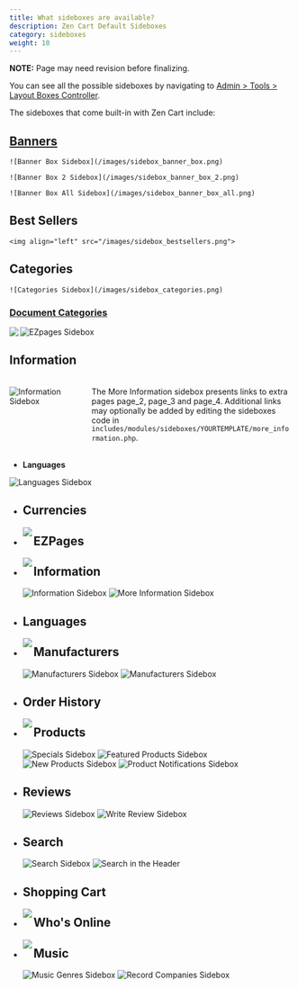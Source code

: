 ```yaml
---
title: What sideboxes are available? 
description: Zen Cart Default Sideboxes
category: sideboxes
weight: 10
---
```


 
**NOTE:** Page may need revision before finalizing.

You can see all the possible sideboxes by navigating to [Admin > Tools > Layout Boxes Controller](/user/admin_pages/tools/layout_boxes_controller/). 

The sideboxes that come built-in with Zen Cart include:

## [Banners](user/admin/banner_ads/)

    ![Banner Box Sidebox](/images/sidebox_banner_box.png) 
    
    ![Banner Box 2 Sidebox](/images/sidebox_banner_box_2.png) 
    
    ![Banner Box All Sidebox](/images/sidebox_banner_box_all.png)

## Best Sellers

	<img align="left" src="/images/sidebox_bestsellers.png">

## Categories

    ![Categories Sidebox](/images/sidebox_categories.png) 
	
### [Document Categories](user/sideboxes/sidebox_misc/#how-do-i-show-my-documents-in-their-own-sidebox)			
<img align="left" src="images/sidebox_documents_categories.png">

![EZpages Sidebox](/images/sidebox_ezpages.png)

## Information

<br>
<div style="display:block;">
   <div style="float: left; width:25%">
      <img alt="Information Sidebox" src="/images/sidebox_more_information.png" />
   </div>
   <div style="float: left; margin-left: 20px; width: 70%">
      The More Information sidebox presents links to extra pages page_2, page_3 and page_4.  Additional links may optionally be added by editing the sideboxes code in <code>includes/modules/sideboxes/YOURTEMPLATE/more_information.php</code>. 
   </div>
</div>
<br clear="all">
<br>

<!-- Information sidebox image missing --> 

* **Languages**

![Languages Sidebox](/images/sidebox_languages.png)

* ## Currencies
    
	<img align="left" src="images/sidebox_currencies.png">

* ## EZPages

	<img align="left" src="images/sidebox_ezpages.png">

* ## Information

    ![Information Sidebox](images/sidebox_information.png) ![More Information Sidebox](images/sidebox_more_information.png)

* ## Languages

	<img align="left" src="images/sidebox_languages.png">

* ## Manufacturers 

    ![Manufacturers Sidebox](images/sidebox_manufacturers.png)	![Manufacturers Sidebox](images/sidebox_manufacturers_info.png)

* ## Order History

	<img align="left" src="images/sidebox_order_history.png">
		
* ## Products
	
	![Specials Sidebox](images/sidebox_specials.png) ![Featured Products Sidebox](images/sidebox_featured.png) ![New Products Sidebox](images/sidebox_new_products.png) ![Product Notifications Sidebox](images/sidebox_product_notifications.png)

* ## Reviews

    ![Reviews Sidebox](images/sidebox_reviews.png) ![Write Review Sidebox](images/sidebox_write_review.png)

* ## Search

    ![Search Sidebox](images/sidebox_search.png) ![Search in the Header](images/sidebox_search_header.png)
	
* ## Shopping Cart

    <img align="left" src="images/sidebox_shopping_cart.png">
	
* ## Who's Online

	<img align="left" src="images/sidebox_whos_online.png">
	
* ## Music

	![Music Genres Sidebox](images/sidebox_music_genres.png) ![Record Companies Sidebox](images/sidebox_record_companies.png)